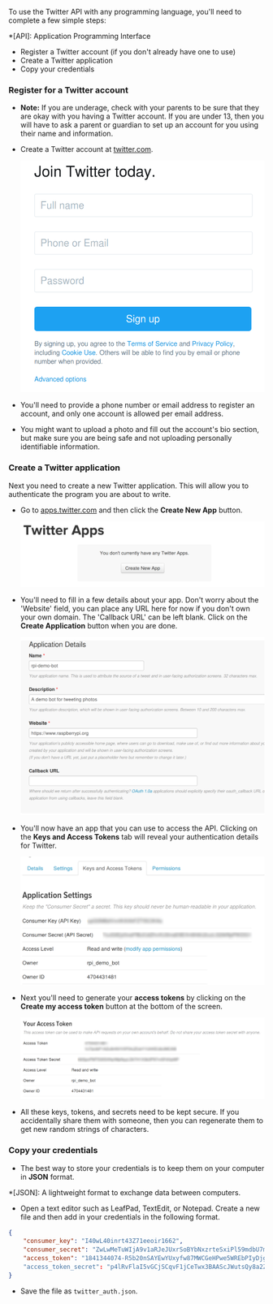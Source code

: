 To use the Twitter API with any programming language, you'll need to complete a few simple steps:

*[API]: Application Programming Interface

  - Register a Twitter account (if you don't already have one to use)
  - Create a Twitter application
  - Copy your credentials
  
### Register for a Twitter account

- **Note:** If you are underage, check with your parents to be sure that they are okay with you having a Twitter account. If you are under 13, then you will have to ask a parent or guardian to set up an account for you using their name and information.

- Create a Twitter account at [twitter.com](https://twitter.com).

    ![Create Twitter account](images/signup.png)

- You'll need to provide a phone number or email address to register an account, and only one account is allowed per email address.

- You might want to upload a photo and fill out the account's bio section, but make sure you are being safe and not uploading personally identifiable information.

### Create a Twitter application

Next you need to create a new Twitter application. This will allow you to authenticate the program you are about to write.

- Go to [apps.twitter.com](https://apps.twitter.com) and then click the **Create New App** button.

	![Create New App](images/new-app.png)
	
- You'll need to fill in a few details about your app. Don't worry about the 'Website' field, you can place any URL here for now if you don't own your own domain. The 'Callback URL' can be left blank. Click on the **Create Application** button when you are done.

	![App Details](images/app-details.png)
	
- You'll now have an app that you can use to access the API. Clicking on the **Keys and Access Tokens** tab will reveal your authentication details for Twitter.

	![Authentication](images/auth.png)
	
- Next you'll need to generate your **access tokens** by clicking on the **Create my access token** button at the bottom of the screen.

	![Authentication2](images/auth2.png)
	
- All these keys, tokens, and secrets need to be kept secure. If you accidentally share them with someone, then you can regenerate them to get new random strings of characters.

### Copy your credentials

- The best way to store your credentials is to keep them on your computer in **JSON** format.

*[JSON]: A lightweight format to exchange data between computers.

- Open a text editor such as LeafPad, TextEdit, or Notepad. Create a new file and then add in your credentials in the following format.

```json
{
    "consumer_key": "I40wL40inrt43Z71eeoir1662",
    "consumer_secret": "ZwLwMeTuWIjA9v1aRJeJUxrSoBYbNxzrteSxiPl59mdbU7mS0b",
    "access_token": "1841344074-R5b20nSAYEwYUxyfw87MWCGeHPwe5WREbPIyDjg"
    "access_token_secret": "p4lRvFlaI5vGCjSCqvF1jCeTwx3BAAScJWutsQy8a2ZOFP"
}
```
- Save the file as `twitter_auth.json`.
